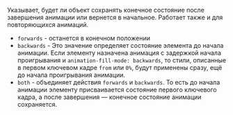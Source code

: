 Указывает, будет ли объект сохранять конечное состояние после завершения анимации или вернется в начальное. Работает также и для повторяющихся анимаций.

- `forwards` - останется в конечном положении
- `backwards` - Это значение определяет состояние элемента до начала анимации. Если элементу назначена анимация с задержкой начала проигрывания и `animation-fill-mode: backwards`, то стили, описанные в первом ключевом кадре `from` или `0%`, будут применены сразу, ещё до начала проигрывания анимации.
- `both` - объединяет действия `forwards` и `backwards`. То есть до начала анимации элементу присваивается состояние первого ключевого кадра, а после завершения — конечное состояние анимации сохраняется.